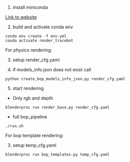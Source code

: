 1. install miniconda

[Link to website](https://docs.conda.io/en/latest/miniconda.html#)

2.  build and activate conda env
```
conda env create -f env.yml
conda activate render_tracebot
```


For physics rendering:

3. setup render_cfg.yaml

4. if models_info.json does not exist call
```
python create_bop_models_info_json.py render_cfg.yaml 
```

5. start rendering

 - Only rgb and depth
```
blenderproc run render_base.py render_cfg.yaml
```

- full bop_pipeline
```
./run.sh
```

For bop template rendering:

3. setup temp_cfg.yaml

```
blenderproc run bop_templates.py temp_cfg.yaml
```